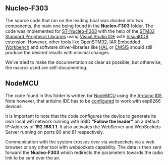 ## Nucleo-F303 

The source code that ran on the leading boat was divided into two components, the main one being found in the **Nucleo-F303** folder. 
The code was implemented for [ST-Nucleo-F303](https://os.mbed.com/platforms/ST-Nucleo-F303K8/) with the help of the [STM32 Standard Peripheral Libraries](https://www.st.com/en/embedded-software/stm32-standard-peripheral-libraries.html)
using [Visual Studio IDE](https://visualstudio.microsoft.com/) with [VisualGDB](https://visualgdb.com/) extension. However, other tools like [OpenSTM32](http://openstm32.org/HomePage), [IAR Embedded Workbench](https://www.iar.com/iar-embedded-workbench/) and
software driver-libraries like [HAL](http://stm32f4-discovery.net/2015/07/all-stm32-hal-libraries/) or [CMSIS](https://developer.arm.com/tools-and-software/embedded/cmsis) should still produce the desired results with minimal changes. 

We've tried to make the documentation as clear as possible, but otherwise, the macros used are self-documenting. 

## NodeMCU 

The code found in this folder is written for [NodeMCU](https://en.wikipedia.org/wiki/NodeMCU)
 using the [Arduino IDE](https://www.arduino.cc/en/Main/Software). Note however, that
arduino IDE has to be [configured](https://github.com/esp8266/Arduino) to work with esp8266 devices. 

It is important to note that the code configures the device to generate its own local wifi network running with SSID **"Follow the leader"** 
on a default IP-Address of **192.168.1.1**. It also activates the WebServer and WebSockets Server running on ports 80 and 81 respectively. 

Communication with the system crosses over via websockets via a web browser or any other tool with websockets capability. The data is then sent forward the **Nucleo-F303** which redirects the parameters towards the radio link to be sent over the air. 
